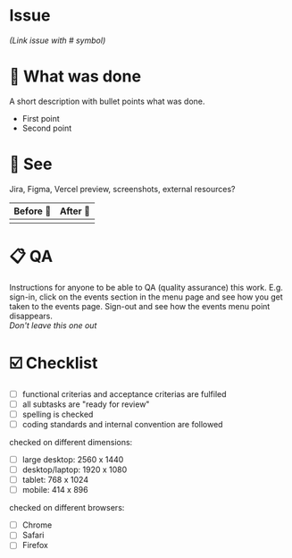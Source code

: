 # Issue
_(Link issue with # symbol)_

# 📲 What was done

A short description with bullet points what was done.
- First point
- Second point

# 👀 See

Jira, Figma, Vercel preview, screenshots, external resources?

| Before 🐛 | After 🦋 |
| --- | --- |
|  |  |

# 📋 QA

Instructions for anyone to be able to QA (quality assurance) this work. E.g. sign-in, click on the events section in the menu page and see how you get taken to the events page. Sign-out and see how the events menu point disappears.  
*Don't leave this one out*

# ☑️ Checklist
- [ ] functional criterias and acceptance criterias are fulfiled
- [ ] all subtasks are "ready for review"
- [ ] spelling is checked
- [ ] coding standards and internal convention are followed

checked on different dimensions:
- [ ] large desktop:  2560 x 1440
- [ ] desktop/laptop: 1920 x 1080
- [ ] tablet:         768 x 1024
- [ ] mobile:         414 x 896

checked on different browsers:
- [ ] Chrome
- [ ] Safari
- [ ] Firefox